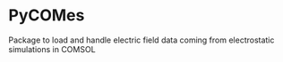 # PyCOMes
Package to load and handle electric field data coming from electrostatic simulations in COMSOL
